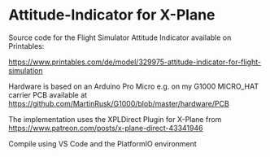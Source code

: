 # Attitude-Indicator for X-Plane

Source code for the Flight Simulator Attitude Indicator available on Printables:

https://www.printables.com/de/model/329975-attitude-indicator-for-flight-simulation

Hardware is based on an Arduino Pro Micro e.g. on my G1000 MICRO_HAT carrier PCB available at https://github.com/MartinRusk/G1000/blob/master/hardware/PCB

The implementation uses the XPLDirect Plugin for X-Plane from https://www.patreon.com/posts/x-plane-direct-43341946

Compile using VS Code and the PlatformIO environment
